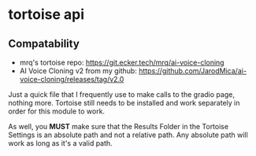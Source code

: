 # tortoise api
## Compatability
- mrq's tortoise repo: https://git.ecker.tech/mrq/ai-voice-cloning 
- AI Voice Cloning v2 from my github: https://github.com/JarodMica/ai-voice-cloning/releases/tag/v2.0

Just a quick file that I frequently use to make calls to the gradio page, nothing more.  Tortoise still needs to be installed and work separately in order for this module to work. 

As well, you **MUST** make sure that the Results Folder in the Tortoise Settings is an absolute path and not a relative path.  Any absolute path will work as long as it's a valid path.

